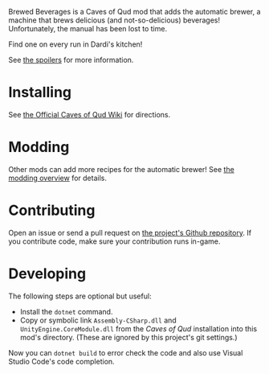 Brewed Beverages is a Caves of Qud mod that adds the automatic brewer, a machine that brews delicious (and not-so-delicious) beverages! Unfortunately, the manual has been lost to time.

Find one on every run in Dardi's kitchen!

See [the spoilers](Spoilers.markdown) for more information.

# Installing

See [the Official Caves of Qud Wiki](https://cavesofqud.gamepedia.com/Modding:Installing_a_mod#GitHub) for directions.

# Modding

Other mods can add more recipes for the automatic brewer! See [the modding overview](Modding.markdown) for details.

# Contributing

Open an issue or send a pull request on [the project's Github repository](https://github.com/HeladoDeBrownie/Caves-of-Qud-Brewed-Beverages). If you contribute code, make sure your contribution runs in-game.

# Developing

The following steps are optional but useful:

- Install the `dotnet` command.
- Copy or symbolic link `Assembly-CSharp.dll` and `UnityEngine.CoreModule.dll` from the *Caves of Qud* installation into this mod's directory. (These are ignored by this project's git settings.)

Now you can `dotnet build` to error check the code and also use Visual Studio Code's code completion.

